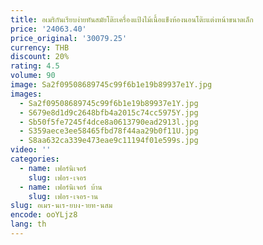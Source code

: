 ```yaml
---
title: อเมริกันเรียบง่ายทันสมัยโต๊ะเครื่องแป้งไม้เนื้อแข็งห้องนอนโต๊ะแต่งหน้าขนาดเล็ก
price: '24063.40'
price_original: '30079.25'
currency: THB
discount: 20%
rating: 4.5
volume: 90
image: Sa2f09508689745c99f6b1e19b89937e1Y.jpg
images:
  - Sa2f09508689745c99f6b1e19b89937e1Y.jpg
  - S679e8d1d9c2648bfb4a2015c74cc5975Y.jpg
  - Sb50f5fe7245f4dce8a0613790ead2913l.jpg
  - S359aece3ee58465fbd78f44aa29b0f11U.jpg
  - S8aa632ca339e473eae9c11194f01e599s.jpg
video: ''
categories:
  - name: เฟอร์นิเจอร์
    slug: เฟอร-เจอร
  - name: เฟอร์นิเจอร์ บ้าน
    slug: เฟอร-เจอร-าน
slug: อเมร-นเร-ยบง-ายท-นสม
encode: ooYLjz8
lang: th
---
```

  